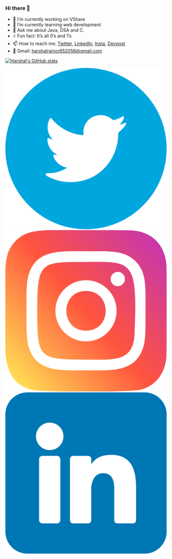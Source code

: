 ### Hi there 👋


- 🔭 I’m currently working on VShare
- 🌱 I’m currently learning web development
- 💬 Ask me about Java, DSA and C.
- ⚡ Fun fact: It’s all 0’s and 1’s
- 📫 How to reach me: [Twitter](https://twitter.com/harshal_rajnor), [LinkedIn](https://www.linkedin.com/in/harshal-rajnoor-403028195/), [Insta](https://www.instagram.com/harshal_rajnoor/), [Devpost](https://devpost.com/harshalrajnor852056?ref_content=user-portfolio&ref_feature=portfolio&ref_medium=global-nav) 
- 📧 Gmail: harshalrajnor852056@gmail.com

[![Harshal's GitHub stats](https://github-readme-stats.vercel.app/api?username=harshal-rajnoor&theme=dark)](https://github.com/harshal-rajnoor/github-readme-stats)

[![Twitter](/images/twitter.png)](https://twitter.com/harshal_rajnor) [![Instagram](/images/instagram.png)](https://www.instagram.com/harshal_rajnoor/) [![Linkedin](/images/linkedin.png)](https://www.linkedin.com/in/harshal-rajnoor-403028195/)